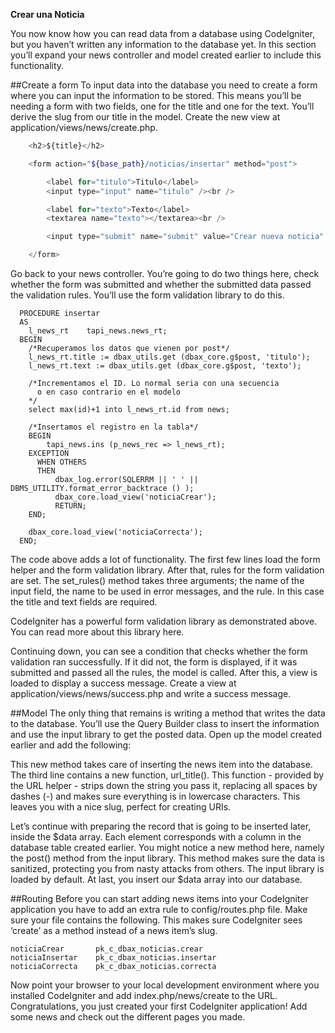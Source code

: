 <p class="page-header1"><b>Crear una Noticia</b></p>

You now know how you can read data from a database using CodeIgniter, but you haven’t written any information to the database yet. In this section you’ll expand your news controller and model created earlier to include this functionality.

##Create a form
To input data into the database you need to create a form where you can input the information to be stored. This means you’ll be needing a form with two fields, one for the title and one for the text. You’ll derive the slug from our title in the model. Create the new view at application/views/news/create.php.

```php
    <h2>${title}</h2>

    <form action="${base_path}/noticias/insertar" method="post">    

        <label for="titulo">Titulo</label>
        <input type="input" name="titulo" /><br />

        <label for="texto">Texto</label>
        <textarea name="texto"></textarea><br />

        <input type="submit" name="submit" value="Crear nueva noticia" />

    </form>    
```


Go back to your news controller. You’re going to do two things here, check whether the form was submitted and whether the submitted data passed the validation rules. You’ll use the form validation library to do this.

```plsql
  PROCEDURE insertar
  AS
    l_news_rt    tapi_news.news_rt;    
  BEGIN
    /*Recuperamos los datos que vienen por post*/
    l_news_rt.title := dbax_utils.get (dbax_core.g$post, 'titulo');
    l_news_rt.text := dbax_utils.get (dbax_core.g$post, 'texto');

    /*Incrementamos el ID. Lo normal seria con una secuencia
      o en caso contrario en el modelo
    */
    select max(id)+1 into l_news_rt.id from news;
     
    /*Insertamos el registro en la tabla*/
    BEGIN
        tapi_news.ins (p_news_rec => l_news_rt);
    EXCEPTION
      WHEN OTHERS
      THEN
          dbax_log.error(SQLERRM || ' ' || DBMS_UTILITY.format_error_backtrace () );
          dbax_core.load_view('noticiaCrear');
          RETURN;
    END;

    dbax_core.load_view('noticiaCorrecta');
  END;  
```


The code above adds a lot of functionality. The first few lines load the form helper and the form validation library. After that, rules for the form validation are set. The set_rules() method takes three arguments; the name of the input field, the name to be used in error messages, and the rule. In this case the title and text fields are required.

CodeIgniter has a powerful form validation library as demonstrated above. You can read more about this library here.

Continuing down, you can see a condition that checks whether the form validation ran successfully. If it did not, the form is displayed, if it was submitted and passed all the rules, the model is called. After this, a view is loaded to display a success message. Create a view at application/views/news/success.php and write a success message.

##Model
The only thing that remains is writing a method that writes the data to the database. You’ll use the Query Builder class to insert the information and use the input library to get the posted data. Open up the model created earlier and add the following:


This new method takes care of inserting the news item into the database. The third line contains a new function, url_title(). This function - provided by the URL helper - strips down the string you pass it, replacing all spaces by dashes (-) and makes sure everything is in lowercase characters. This leaves you with a nice slug, perfect for creating URIs.

Let’s continue with preparing the record that is going to be inserted later, inside the $data array. Each element corresponds with a column in the database table created earlier. You might notice a new method here, namely the post() method from the input library. This method makes sure the data is sanitized, protecting you from nasty attacks from others. The input library is loaded by default. At last, you insert our $data array into our database.

##Routing
Before you can start adding news items into your CodeIgniter application you have to add an extra rule to config/routes.php file. Make sure your file contains the following. This makes sure CodeIgniter sees ‘create’ as a method instead of a news item’s slug.

    noticiaCrear       pk_c_dbax_noticias.crear 
    noticiaInsertar    pk_c_dbax_noticias.insertar
    noticiaCorrecta    pk_c_dbax_noticias.correcta


Now point your browser to your local development environment where you installed CodeIgniter and add index.php/news/create to the URL. Congratulations, you just created your first CodeIgniter application! Add some news and check out the different pages you made.